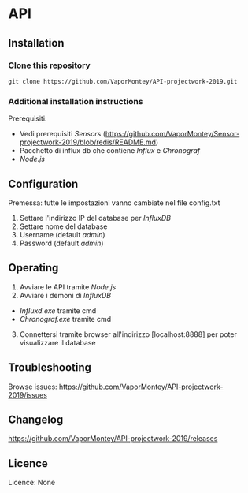 # API
## Installation
### Clone this repository
```
git clone https://github.com/VaporMontey/API-projectwork-2019.git

```
### Additional installation instructions
Prerequisiti:

- Vedi prerequisiti *Sensors* (https://github.com/VaporMontey/Sensor-projectwork-2019/blob/redis/README.md)
- Pacchetto di influx db che contiene *Influx* e *Chronograf*
- *Node.js*

## Configuration
Premessa: tutte le impostazioni vanno cambiate nel file config.txt

1. Settare l'indirizzo IP  del database per *InfluxDB* 
2. Settare nome del database
3. Username (default *admin*)
4. Password (default *admin*)

## Operating
1. Avviare le API tramite *Node.js*
2. Avviare i demoni di *InfluxDB* 
  - *Influxd.exe* tramite cmd
  - *Chronograf.exe* tramite cmd
3. Connettersi tramite browser all'indirizzo [localhost:8888] per poter visualizzare il database

## Troubleshooting
Browse issues: https://github.com/VaporMontey/API-projectwork-2019/issues
## Changelog
https://github.com/VaporMontey/API-projectwork-2019/releases
## Licence
Licence: None
